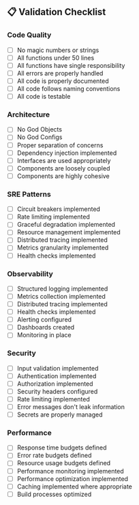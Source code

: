 ## 📋 **Validation Checklist**

### **Code Quality**
- [ ] No magic numbers or strings
- [ ] All functions under 50 lines
- [ ] All functions have single responsibility
- [ ] All errors are properly handled
- [ ] All code is properly documented
- [ ] All code follows naming conventions
- [ ] All code is testable

### **Architecture**
- [ ] No God Objects
- [ ] No God Configs
- [ ] Proper separation of concerns
- [ ] Dependency injection implemented
- [ ] Interfaces are used appropriately
- [ ] Components are loosely coupled
- [ ] Components are highly cohesive

### **SRE Patterns**
- [ ] Circuit breakers implemented
- [ ] Rate limiting implemented
- [ ] Graceful degradation implemented
- [ ] Resource management implemented
- [ ] Distributed tracing implemented
- [ ] Metrics granularity implemented
- [ ] Health checks implemented

### **Observability**
- [ ] Structured logging implemented
- [ ] Metrics collection implemented
- [ ] Distributed tracing implemented
- [ ] Health checks implemented
- [ ] Alerting configured
- [ ] Dashboards created
- [ ] Monitoring in place

### **Security**
- [ ] Input validation implemented
- [ ] Authentication implemented
- [ ] Authorization implemented
- [ ] Security headers configured
- [ ] Rate limiting implemented
- [ ] Error messages don't leak information
- [ ] Secrets are properly managed

### **Performance**
- [ ] Response time budgets defined
- [ ] Error rate budgets defined
- [ ] Resource usage budgets defined
- [ ] Performance monitoring implemented
- [ ] Performance optimization implemented
- [ ] Caching implemented where appropriate
- [ ] Build processes optimized
